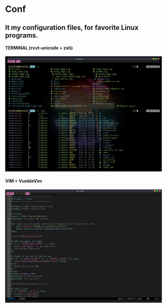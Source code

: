 # Conf

## It my configuration files, for favorite Linux programs.

#### TERMINAL (rxvt-unicode + zsh) 

![Console](https://github.com/BadBourbon/configuration-files/raw/assets/URXVT%2BZSH.png)

#### VIM + VunbleVim

![VIM](https://github.com/BadBourbon/configuration-files/raw/assets/VIM.png)
